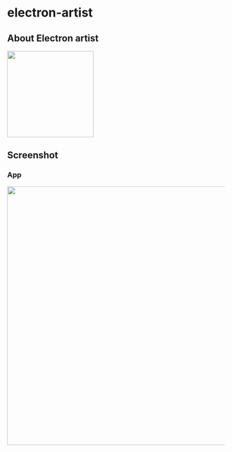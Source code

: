 # electron-artist

## About Electron artist

<img src='https://github.com/varandrew/electron-artist/blob/main/screenshots/log0.png' height="200" width="200" />


## Screenshot

### App
<img src="https://github.com/varandrew/electron-artist/blob/main/screenshots/app.png" width="1200" height="600"/>
